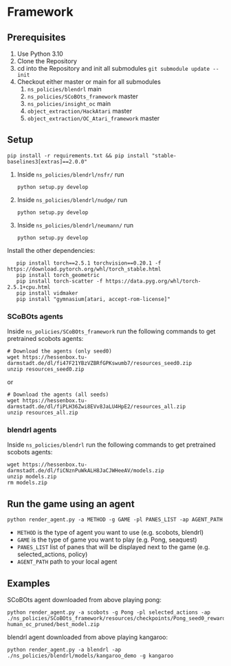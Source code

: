 # Framework
## Prerequisites
1. Use Python 3.10
2. Clone the Repository
3. cd into the Repository and init all submodules
``` git submodule update --init ```
4. Checkout either master or main for all submodules
   1. ``` ns_policies/blendrl ``` main
   2. ``` ns_policies/SCoBOts_framework ``` master
   3. ``` ns_policies/insight_oc ``` main
   4. ``` object_extraction/HackAtari ``` master
   5. ``` object_extraction/OC_Atari_framework ``` master
## Setup
```
pip install -r requirements.txt && pip install "stable-baselines3[extras]==2.0.0"
```
1. Inside ```ns_policies/blendrl/nsfr/``` run
    ```
    python setup.py develop
    ```
2. Inside ```ns_policies/blendrl/nudge/``` run
    ```
    python setup.py develop
    ```
3. Inside ```ns_policies/blendrl/neumann/``` run
    ```
    python setup.py develop
    ```
Install the other dependencies:
```
   pip install torch==2.5.1 torchvision==0.20.1 -f https://download.pytorch.org/whl/torch_stable.html
   pip install torch_geometric
   pip install torch-scatter -f https://data.pyg.org/whl/torch-2.5.1+cpu.html
   pip install vidmaker 
   pip install "gymnasium[atari, accept-rom-license]"
   ```
   
### SCoBOts agents
Inside ``` ns_policies/SCoBOts_framework ``` run the following commands to get pretrained scobots agents:

```
# Download the agents (only seed0)
wget https://hessenbox.tu-darmstadt.de/dl/fi47F21YBzVZBRfGPKswumb7/resources_seed0.zip
unzip resources_seed0.zip
```
or
```
# Download the agents (all seeds)
wget https://hessenbox.tu-darmstadt.de/dl/fiPLH36Zwi8EVv8JaLU4HpE2/resources_all.zip
unzip resources_all.zip
```

### blendrl agents
Inside ``` ns_policies/blendrl ``` run the following commands to get pretrained scobots agents:
```
wget https://hessenbox.tu-darmstadt.de/dl/fiCNznPuWkALH8JaCJWHeeAV/models.zip
unzip models.zip
rm models.zip
```

## Run the game using an agent

```
python render_agent.py -a METHOD -g GAME -pl PANES_LIST -ap AGENT_PATH
```

* ```METHOD``` is the type of agent you want to use (e.g. scobots, blendrl)
* ```GAME``` is the type of game you want to play (e.g. Pong, seaquest)
* ```PANES_LIST``` list of panes that will be displayed next to the game (e.g. selected_actions, policy)
* ```AGENT_PATH``` path to your local agent

## Examples
SCoBOts agent downloaded from above playing pong: 
``` 
python render_agent.py -a scobots -g Pong -pl selected_actions -ap ./ns_policies/SCoBOts_framework/resources/checkpoints/Pong_seed0_reward-human_oc_pruned/best_model.zip
```
blendrl agent downloaded from above playing kangaroo: 
``` 
python render_agent.py -a blendrl -ap ./ns_policies/blendrl/models/kangaroo_demo -g kangaroo
```
